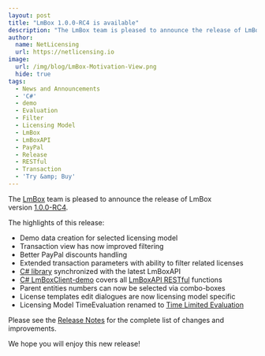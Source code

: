 ```yaml
---
layout: post
title: "LmBox 1.0.0-RC4 is available"
description: "The LmBox team is pleased to announce the release of LmBox version 1.0.0-RC4"
author:
  name: NetLicensing
  url: https://netlicensing.io
image:
  url: /img/blog/LmBox-Motivation-View.png
  hide: true
tags:
  - News and Announcements
  - 'C#'
  - demo
  - Evaluation
  - Filter
  - Licensing Model
  - LmBox
  - LmBoxAPI
  - PayPal
  - Release
  - RESTful
  - Transaction
  - 'Try &amp; Buy'
---
```


The <a title="LmBox - Innovative License Management Solution" href="https://netlicensing.io">LmBox</a> team is pleased to announce the release of LmBox version <a title="Release Notes - LmBox 1.0.0-RC4" href="https://netlicensing.io/wiki/netlicensing-1-0-0-final" target="_blank">1.0.0-RC4</a>.

The highlights of this release:

  * Demo data creation for selected licensing model
  * Transaction view has now improved filtering
  * Better PayPal discounts handling
  * Extended transaction parameters with ability to filter related licenses
  * <a title="LmBoxClient-csharp" href="https://github.com/Labs64/NetLicensingClient-csharp" target="_blank">C# library</a> synchronized with the latest LmBoxAPI
  * <a title="LmBoxClient-demo" href="https://github.com/Labs64/NetLicensing-Demo" target="_blank">C# LmBoxClient-demo</a> covers all <a title="LmBoxAPI (RESTful)" href="https://netlicensing.io/wiki/restful-api" target="_blank">LmBoxAPI RESTful</a> functions
  * Parent entities numbers can now be selected via combo-boxes
  * License templates edit dialogues are now licensing model specific
  * Licensing Model TimeEvaluation renamed to <a title="Licensing Models: Time Limited Evaluation" href="https://netlicensing.io/wiki/try-n-buy" target="_blank">Time Limited Evaluation</a>

Please see the <a title="Release Notes - LmBox 1.0.0-RC4" href="https://netlicensing.io/wiki/netlicensing-1-0-0-final" target="_blank">Release Notes</a> for the complete list of changes and improvements.

We hope you will enjoy this new release!
